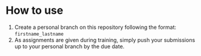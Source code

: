 # How to use

1. Create a personal branch on this repository following the format: `firstname_lastname`
2. As assignments are given during training, simply push your submissions up to your personal branch by the due date.
